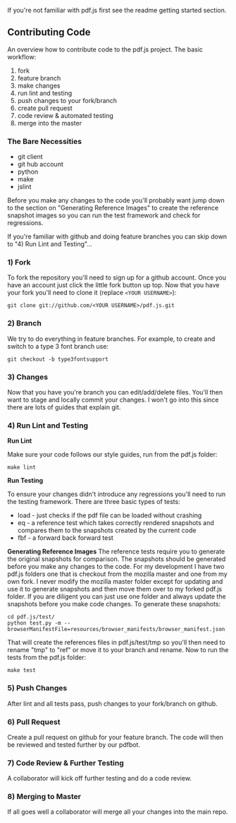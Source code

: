 If you're not familiar with pdf.js first see the readme getting started section.

## Contributing Code
An overview how to contribute code to the pdf.js project.  The basic workflow:

1. fork
1. feature branch
1. make changes
1. run lint and testing
1. push changes to your fork/branch
1. create pull request
1. code review & automated testing
1. merge into the master

### The Bare Necessities
* git client
* git hub account
* python
* make
* jslint

Before you make any changes to the code you'll probably want jump down to the section on "Generating Reference Images" to create the reference snapshot images so you can run the test framework and check for regressions.
 
If you're familiar with github and doing feature branches you can skip down to "4) Run Lint and Testing"...

### 1) Fork
To fork the repository you'll need to sign up for a github account. Once you have an account just click the little fork button up top. Now that you have your fork you'll need to clone it (replace `<YOUR USERNAME>`):
```
git clone git://github.com/<YOUR USERNAME>/pdf.js.git
```
### 2) Branch
We try to do everything in feature branches. For example, to create and switch to a type 3 font branch use:
```
git checkout -b type3fontsupport
```
### 3) Changes
Now that you have you're branch you can edit/add/delete files.  You'll then want to stage and locally commit your changes.  I won't go into this since there are lots of guides that explain git.

### 4) Run Lint and Testing
**Run Lint**

Make sure your code follows our style guides, run from the pdf.js folder:
```
make lint
```
**Run Testing**

To ensure your changes didn't introduce any regressions you'll need to run the testing framework. There are three basic types of tests:

* load - just checks if the pdf file can be loaded without crashing
* eq - a reference test which takes correctly rendered snapshots and compares them to the snapshots created by the current code
* fbf - a forward back forward test

**Generating Reference Images**
The reference tests require you to generate the original snapshots for comparison.  The snapshots should be generated before you make any changes to the code.  For my development I have two pdf.js folders one that is checkout from the mozilla master and one from my own fork.  I never modify the mozilla master folder except for updating and use it to generate snapshots and then move them over to my forked pdf.js folder.  If you are diligent you can just use one folder and always update the snapshots before you make code changes.  To generate these snapshots:

```
cd pdf.js/test/
python test.py -m --browserManifestFile=resources/browser_manifests/browser_manifest.json
```
That will create the references files in pdf.js/test/tmp so you'll then need to rename "tmp" to "ref" or move it to your branch and rename. Now to run the tests from the pdf.js folder:
```
make test
```

### 5) Push Changes
After lint and all tests pass, push changes to your fork/branch on github.

### 6) Pull Request
Create a pull request on github for your feature branch.  The code will then be reviewed and tested further by our pdfbot.

### 7) Code Review & Further Testing
A collaborator will kick off further testing and do a code review.

### 8) Merging to Master
If all goes well a collaborator will merge all your changes into the main repo.
